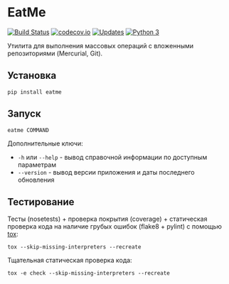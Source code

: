 # EatMe #

[![Build Status](https://travis-ci.org/kulapard/eatme.svg?branch=master)](https://travis-ci.org/kulapard/eatme)
[![codecov.io](https://codecov.io/github/kulapard/eatme/coverage.svg?branch=master)](https://codecov.io/github/kulapard/eatme?branch=master)
[![Updates](https://pyup.io/repos/github/kulapard/eatme/shield.svg)](https://pyup.io/repos/github/kulapard/eatme/)
[![Python 3](https://pyup.io/repos/github/kulapard/eatme/python-3-shield.svg)](https://pyup.io/repos/github/kulapard/eatme/)


Утилита для выполнения массовых операций с вложенными репозиториями
(Mercurial, Git). 

## Установка ##
```
pip install eatme
```

## Запуск ##
```
eatme COMMAND
```

Дополнительные ключи:

- `-h` или `--help` - вывод справочной информации по доступным параметрам
- `--version` - вывод версии приложения и даты последнего обновления

## Тестирование ##
Тесты (nosetests) + проверка покрытия (coverage) + статическая проверка кода на наличие грубых ошибок (flake8 + pylint)
с помощью [tox](https://pypi.python.org/pypi/tox):
```
tox --skip-missing-interpreters --recreate
```

Тщательная статическая проверка кода:
```
tox -e check --skip-missing-interpreters --recreate
```
